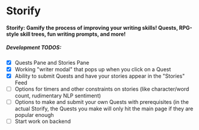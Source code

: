 # Storify

#### Storify: Gamify the process of improving your writing skills! Quests, RPG-style skill trees, fun writing prompts, and more!

##### Development TODOS:
- [X] Quests Pane and Stories Pane
- [X] Working "writer modal" that pops up when you click on a Quest
- [X] Ability to submit Quests and have your stories appear in the "Stories" Feed
- [ ] Options for timers and other constraints on stories (like character/word count, rudimentary NLP sentiment) 
- [ ] Options to make and submit your own Quests with prerequisites (in the actual Storify, the Quests you make will only hit the main page if they are popular enough
- [ ] Start work on backend
